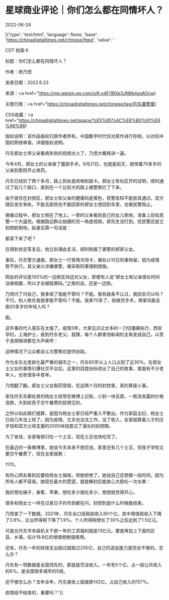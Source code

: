 # 星球商业评论｜你们怎么都在同情坏人？

2022-06-24

[{'type': 'text/html', 'language': None, 'base': 'https://chinadigitaltimes.net/chinese/feed', 'value': '

CDT 档案卡

标题：你们怎么都在同情坏人？

作者：杨乃悟

发表日期：2022.6.23

来源：<a href="https://mp.weixin.qq.com/s/K-x4Fi1BXe3JNMxtgoAOcw)

主题归类：<a href="https://chinadigitaltimes.net/chinese/tag/丹东袭警案)

CDS收藏：<a href="https://chinadigitaltimes.net/space/%E5%85%AC%E6%B0%91%E9%A6%86)

版权说明：该作品版权归原作者所有。中国数字时代仅对原作进行存档，以对抗中国的网络审查。详细版权说明。





丹东郝女士带父亲看病失败的视频太火了，乃悟大概再讲一遍。

今年4月，郝女士的父亲做了腹部手术。6月21日，也就是前天，她带着70多岁的父亲到医院开止疼药。

丹东已经封了两个多月，路上到处是岗哨和路卡。郝女士有社区开的证明，顺利通过了前几个路口，直到在一个比较大的路上被警察拦了下来。

由于居住在封控区，郝女士和父亲的健康码是黄色，民警告知不能放其通过。双方随后发生争执，不能去医院也不能回家的郝女士想回到车里，也被民警阻止。

推搡过程中，郝女士倒在了地上。一旁的父亲看到自己的女儿倒地，准备上前给民警一个大逼兜。根据路边群众拍摄的另一角度视频，郝先生没打到。但民警还是立刻捂脸倒地，起身后第一句话是：

都录下来了吧？

在得到肯定答复后，他立刻满血复活，顺利制服了袭警的郝家父女。

事后，丹东警方通报，郝女士一行曾两次闯卡，被处以10日刑事拘留，因为疫情暂不执行。其父亲以涉嫌袭警，被采取刑事强制措施。

网友的评论是100%的一边倒支持这对父女，即便有人说“郝女士和父亲很长时间没做核酸，所以才会被赋黄码。”之类的话，还是一边倒。

乃悟问了问自己，我爹病了我能不管吗？不能。我有路条不让过，我回去可以吗？不行。别人欺负我我爹能不管吗？不能。我爹70多了，刚做完手术，用掌风能击倒20多岁的年轻人吗？

能。

这件事的代入感实在太强了。疫情3年，大家见识过太多的一刀切僵硬执行，西安孕妇，上海护士，直到丹东老父。我猜，每个人都害怕新闻的主角变成自己。以至于连胡锡进都在大声疾呼：

这种情况下公众都会认为警察应提供协助。

作为全东北老龄化最严重的城市之一，丹东60岁以上人口占到了近30%。在郝女士父女的事情引爆社交平台后，这里的百姓纷纷讲出了自己的故事，里面有不少老年人，也有很多中青年。

乃悟翻了翻，郝女士父女取药受阻，在这两个月的封控里，真的算是小事。

家住丹东东都屹景的杨女士经常在微博上记账，小到一块豆腐，一瓶洗发露的价格涨跌，大到给孩子交午餐费的捉襟见肘。

之所以如此精打细算，是因为杨女士家已经严重入不敷出。作为家庭主妇，杨女士已经几年没上班了。因为疫情，丈夫也没法工作。没了收入，全家就靠着儿子的压岁钱和双方父母支援的2000块钱度过了漫长的封控期。

为了省钱，全家每顿只吃一个土豆，现在土豆也快吃完了。

在最近的一条微博里，她说今天本来不想花钱，家里还有几个土豆，但孩子学校又要交午餐费了，现在全家就剩：

1170。

有热心网友看到后要给杨女士捐钱，但她拒绝了。她说自己还想撑一段时间，因为所有人都不容易。她现在最大的愿望，就是解封后能放心大胆吃一次水果：

我好想吃橘子、香蕉、苹果，想吃多少就吃多少，想想就觉得开心。

很多和杨女士一样在过紧日子的市民都在问，封控到底什么时候能结束。

乃悟查了一下数据。2021年，丹东全口径税收收入90个亿。其中增值税收入下降了3.9%，企业所得税下降了1.9%。个人所得税增长了30%之后达到了1.5亿元。

可是光丹东市本级机关干部一年的工资福利就是13亿元。要是再加上下面的区县、乡镇，估计18.8亿的增值税勉强够用。

还有，丹东一年的财政支出超过就超过200亿，自己的造血能力是完全不够的。怎么办？

丹东有一项数据是全国领先的，那就是罚没收入。一年有5个亿，占一般公共收入的6%。是全国很多城市的5倍。

还不够怎么办？去年全年，丹东接收上级拨款142亿，占自己收入的157%。

疫情结不结束的，重要吗？'}]